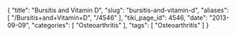 {
    "title": "Bursitis and Vitamin D",
    "slug": "bursitis-and-vitamin-d",
    "aliases": [
        "/Bursitis+and+Vitamin+D",
        "/4546"
    ],
    "tiki_page_id": 4546,
    "date": "2013-09-09",
    "categories": [
        "Osteoarthritis"
    ],
    "tags": [
        "Osteoarthritis"
    ]
}